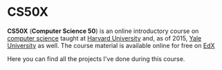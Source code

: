 # CS50X 
**CS50X** (**Computer Science 50**) is an online introductory course on [computer science](https://en.wikipedia.org/wiki/Computer_science "Computer science") taught at [Harvard University](https://en.wikipedia.org/wiki/Harvard_University "Harvard University") and, as of 2015, [Yale University](https://en.wikipedia.org/wiki/Yale_University "Yale University") as well. The course material is available online for free on [EdX](https://en.wikipedia.org/wiki/EdX "EdX")

Here you can find all the projects I've done during this course. 

